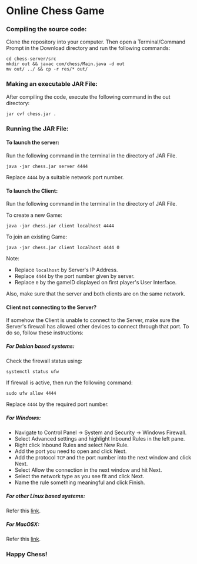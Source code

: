 # Online Chess Game

### Compiling the source code:

Clone the repository into your computer.
Then open a Terminal/Command Prompt in the Download directory and run the following commands:
```
cd chess-server/src
mkdir out && javac com/chess/Main.java -d out
mv out/ ../ && cp -r res/* out/
```

### Making an executable JAR File:

After compiling the code, execute the following command in the out directory:
```
jar cvf chess.jar .
```

### Running the JAR File:

#### To launch the server:

Run the following command in the terminal in the directory of JAR File.
```
java -jar chess.jar server 4444
```

Replace `4444` by a suitable network port number.

#### To launch the Client:

Run the following command in the terminal in the directory of JAR File.

To create a new Game:
```
java -jar chess.jar client localhost 4444
```

To join an existing Game:
```
java -jar chess.jar client localhost 4444 0
```

Note: 
- Replace `localhost` by Server's IP Address.
- Replace `4444` by the port number given by server.
- Replace `0` by the gameID displayed on first player's User Interface.

Also, make sure that the server and both clients are on the same network.

#### Client not connecting to the Server?

If somehow the Client is unable to connect to the Server, make sure the Server's firewall has allowed other devices to connect through that port.
To do so, follow these instructions:

##### For Debian based systems:
Check the firewall status using:
```
systemctl status ufw
```
If firewall is active, then run the following command:
```
sudo ufw allow 4444
```
Replace `4444` by the required port number.

##### For Windows:
- Navigate to Control Panel -> System and Security -> Windows Firewall.
- Select Advanced settings and highlight Inbound Rules in the left pane.
- Right click Inbound Rules and select New Rule.
- Add the port you need to open and click Next.
- Add the protocol `TCP` and the port number into the next window and click Next.
- Select Allow the connection in the next window and hit Next.
- Select the network type as you see fit and click Next.
- Name the rule something meaningful and click Finish.

##### For other Linux based systems:
  Refer this [link](https://www.ibm.com/support/knowledgecenter/en/STXKQY_5.0.0/com.ibm.spectrum.scale.v5r00.doc/bl1adv_firewallportopenexamples.htm).
  
##### For MacOSX:
  Refer this [link](https://gauravsohoni.wordpress.com/2015/04/14/mac-osx-open-port/).

### Happy Chess!
